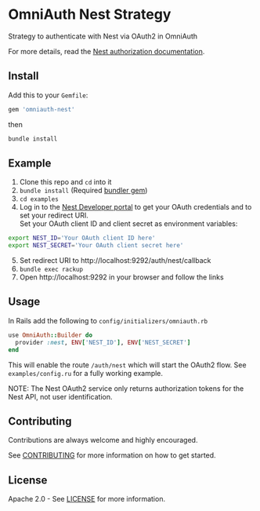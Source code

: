 # OmniAuth Nest Strategy

Strategy to authenticate with Nest via OAuth2 in OmniAuth

For more details, read the [Nest authorization documentation][auth-docs].

## Install

Add this to your `Gemfile`:

``` ruby
gem 'omniauth-nest'
```

then

``` sh
bundle install
```

## Example

1. Clone this repo and `cd` into it
2. `bundle install` (Required [bundler gem](http://bundler.io/))
3. `cd examples`
4. Log in to the [Nest Developer portal][portal] to get your OAuth credentials and to set your redirect URI.  
   Set your OAuth client ID and client secret as environment variables:
``` sh
export NEST_ID='Your OAuth client ID here'
export NEST_SECRET='Your OAuth client secret here'
```
5. Set redirect URI to http://localhost:9292/auth/nest/callback
6. `bundle exec rackup`
7. Open http://localhost:9292 in your browser and follow the links


## Usage

In Rails add the following to `config/initializers/omniauth.rb`

``` ruby
use OmniAuth::Builder do
  provider :nest, ENV['NEST_ID'], ENV['NEST_SECRET']
end
```

This will enable the route `/auth/nest` which will start the OAuth2 flow. See `examples/config.ru` for a fully working example.

NOTE: The Nest OAuth2 service only returns authorization tokens for the Nest API, not user identification.

## Contributing

Contributions are always welcome and highly encouraged.

See [CONTRIBUTING](CONTRIBUTING.md) for more information on how to get started.

## License

Apache 2.0 - See [LICENSE](LICENSE) for more information.

[portal]: https://console.developers.nest.com
[auth-docs]: https://developer.nest.com/documentation/cloud/authorization-overview

